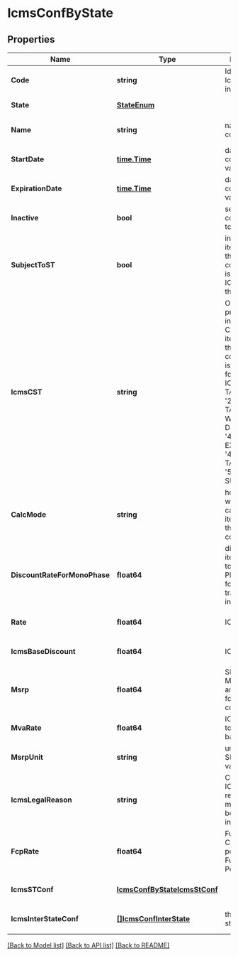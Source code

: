 # IcmsConfByState

## Properties
Name | Type | Description | Notes
------------ | ------------- | ------------- | -------------
**Code** | **string** | Identify the IcmsConfState in namespace | [default to null]
**State** | [**StateEnum**](StateEnum.md) |  | [default to null]
**Name** | **string** | name for this configuration | [optional] [default to null]
**StartDate** | [**time.Time**](time.Time.md) | date when this configuration values starts | [optional] [default to null]
**ExpirationDate** | [**time.Time**](time.Time.md) | date when this configuration values expire | [optional] [default to null]
**Inactive** | **bool** | set this configuration to Inactive | [optional] [default to null]
**SubjectToST** | **bool** | inform that the item linked to this configuration is subject to ICMS ST on this state | [optional] [default to null]
**IcmsCST** | **string** | On sales process inform the CST hat the item linked to this configuration is subject to for the own ICMS - &#39;00&#39; # TAXABLE - &#39;20&#39; # TAXABLE WITH BASE DISCOUNT - &#39;40&#39; # EXEMPT - &#39;41&#39; # NOT TAXABLE - &#39;50&#39; # SUSPENDED  | [optional] [default to null]
**CalcMode** | **string** | how this ICMS will be calculed for itens linked to this configuration | [optional] [default to null]
**DiscountRateForMonoPhase** | **float64** | discount if the item is subject to monophase PIS/COFINS for transactions inside state | [optional] [default to null]
**Rate** | **float64** | ICMS rate | [optional] [default to null]
**IcmsBaseDiscount** | **float64** | ICMS rate | [optional] [default to null]
**Msrp** | **float64** | SRP or MMSRP amount base for this icms configuration | [optional] [default to null]
**MvaRate** | **float64** | ICMS mva rate to define calc base | [optional] [default to null]
**MsrpUnit** | **string** | unit used to SRP amount value | [optional] [default to null]
**IcmsLegalReason** | **string** | Code for the ICM legal reason, this message will be placed on invoice. | [optional] [default to null]
**FcpRate** | **float64** | Fundo de Combate à pobreza / Fund Against Poverty | [optional] [default to null]
**IcmsSTConf** | [**IcmsConfByStateIcmsStConf**](IcmsConfByState_icmsSTConf.md) |  | [optional] [default to null]
**IcmsInterStateConf** | [**[]IcmsConfInterState**](IcmsConfInterState.md) | the map key is state code | [optional] [default to null]

[[Back to Model list]](../README.md#documentation-for-models) [[Back to API list]](../README.md#documentation-for-api-endpoints) [[Back to README]](../README.md)


